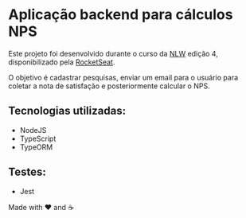 # Aplicação backend para cálculos NPS

Este projeto foi desenvolvido durante o curso da [NLW](https://nextlevelweek.com) edição 4, disponibilizado pela [RocketSeat](https://rocketseat.com.br).

O objetivo é cadastrar pesquisas, enviar um email para o usuário para coletar a nota de satisfação e posteriormente calcular o NPS.

## Tecnologias utilizadas:

- NodeJS
- TypeScript
- TypeORM

## Testes:

- Jest

Made with :heart: and :coffee:

